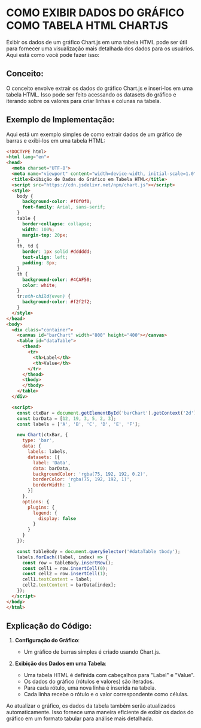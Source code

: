 # COMO EXIBIR DADOS DO GRÁFICO COMO TABELA HTML CHARTJS
Exibir os dados de um gráfico Chart.js em uma tabela HTML pode ser útil para fornecer uma visualização mais detalhada dos dados para os usuários. Aqui está como você pode fazer isso:

## Conceito:
O conceito envolve extrair os dados do gráfico Chart.js e inseri-los em uma tabela HTML. Isso pode ser feito acessando os datasets do gráfico e iterando sobre os valores para criar linhas e colunas na tabela.

## Exemplo de Implementação:
Aqui está um exemplo simples de como extrair dados de um gráfico de barras e exibi-los em uma tabela HTML:

```html
<!DOCTYPE html>
<html lang="en">
<head>
  <meta charset="UTF-8">
  <meta name="viewport" content="width=device-width, initial-scale=1.0">
  <title>Exibição de Dados do Gráfico em Tabela HTML</title>
  <script src="https://cdn.jsdelivr.net/npm/chart.js"></script>
  <style>
    body {
      background-color: #f0f0f0;
      font-family: Arial, sans-serif;
    }
    table {
      border-collapse: collapse;
      width: 100%;
      margin-top: 20px;
    }
    th, td {
      border: 1px solid #dddddd;
      text-align: left;
      padding: 8px;
    }
    th {
      background-color: #4CAF50;
      color: white;
    }
    tr:nth-child(even) {
      background-color: #f2f2f2;
    }
  </style>
</head>
<body>
  <div class="container">
    <canvas id="barChart" width="800" height="400"></canvas>
    <table id="dataTable">
      <thead>
        <tr>
          <th>Label</th>
          <th>Value</th>
        </tr>
      </thead>
      <tbody>
      </tbody>
    </table>
  </div>

  <script>
    const ctxBar = document.getElementById('barChart').getContext('2d');
    const barData = [12, 19, 3, 5, 2, 3];
    const labels = ['A', 'B', 'C', 'D', 'E', 'F'];

    new Chart(ctxBar, {
      type: 'bar',
      data: {
        labels: labels,
        datasets: [{
          label: 'Data',
          data: barData,
          backgroundColor: 'rgba(75, 192, 192, 0.2)',
          borderColor: 'rgba(75, 192, 192, 1)',
          borderWidth: 1
        }]
      },
      options: {
        plugins: {
          legend: {
            display: false
          }
        }
      }
    });

    const tableBody = document.querySelector('#dataTable tbody');
    labels.forEach((label, index) => {
      const row = tableBody.insertRow();
      const cell1 = row.insertCell(0);
      const cell2 = row.insertCell(1);
      cell1.textContent = label;
      cell2.textContent = barData[index];
    });
  </script>
</body>
</html>
```

## Explicação do Código:
1. **Configuração do Gráfico**:
   - Um gráfico de barras simples é criado usando Chart.js.

2. **Exibição dos Dados em uma Tabela**:
   - Uma tabela HTML é definida com cabeçalhos para "Label" e "Value".
   - Os dados do gráfico (rótulos e valores) são iterados.
   - Para cada rótulo, uma nova linha é inserida na tabela.
   - Cada linha recebe o rótulo e o valor correspondente como células.

Ao atualizar o gráfico, os dados da tabela também serão atualizados automaticamente. Isso fornece uma maneira eficiente de exibir os dados do gráfico em um formato tabular para análise mais detalhada.